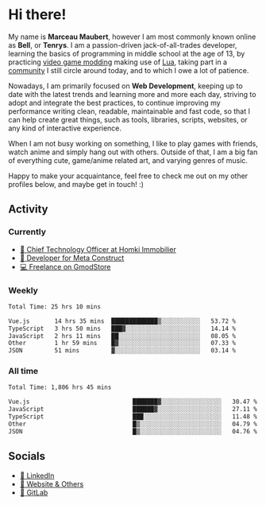 # Hi there!

My name is **Marceau Maubert**, however I am most commonly known online as **Bell**, or **Tenrys**. I am a passion-driven jack-of-all-trades developer, learning the basics of programming in middle school at the age of 13, by practicing [video game modding](https://garrysmod.com) making use of [Lua](https://lua.org), taking part in a [community](https://metastruct.net) I still circle around today, and to which I owe a lot of patience.

Nowadays, I am primarily focused on **Web Development**, keeping up to date with the latest trends and learning more and more each day, striving to adopt  and integrate the best practices, to continue improving my performance writing clean, readable, maintainable and fast code, so that I can help create great things, such as tools, libraries, scripts, websites, or any kind of interactive experience.

When I am not busy working on something, I like to play games with friends, watch anime and simply hang out with others. Outside of that, I am a big fan of everything cute, game/anime related art, and varying genres of music.

Happy to make your acquaintance, feel free to check me out on my other profiles below, and maybe get in touch! :)

## Activity

### Currently

- [🏢 Chief Technology Officer at Homki Immobilier](https://homki-immobilier.com)
- [🎈 Developer for Meta Construct](https://metastruct.net)
- [💻 Freelance on GmodStore](https://www.gmodstore.com/users/Tenrys)

### Weekly
<!--START_SECTION:wakaWeekly-->

```txt
Total Time: 25 hrs 10 mins

Vue.js       14 hrs 35 mins  █████████████▒░░░░░░░░░░░   53.72 %
TypeScript   3 hrs 50 mins   ███▓░░░░░░░░░░░░░░░░░░░░░   14.14 %
JavaScript   2 hrs 11 mins   ██░░░░░░░░░░░░░░░░░░░░░░░   08.05 %
Other        1 hr 59 mins    █▓░░░░░░░░░░░░░░░░░░░░░░░   07.33 %
JSON         51 mins         ▓░░░░░░░░░░░░░░░░░░░░░░░░   03.14 %
```

<!--END_SECTION:wakaWeekly-->

### All time
<!--START_SECTION:wakaTotal-->

```txt
Total Time: 1,806 hrs 45 mins

Vue.js                             ███████▓░░░░░░░░░░░░░░░░░   30.47 %
JavaScript                         ██████▓░░░░░░░░░░░░░░░░░░   27.11 %
TypeScript                         ███░░░░░░░░░░░░░░░░░░░░░░   11.48 %
Other                              █▒░░░░░░░░░░░░░░░░░░░░░░░   04.79 %
JSON                               █▒░░░░░░░░░░░░░░░░░░░░░░░   04.76 %
```

<!--END_SECTION:wakaTotal-->

## Socials

- [👔 LinkedIn](https://www.linkedin.com/in/marceau-maubert)
- [🔗 Website & Others](https://bell.moe)
- [🦊 GitLab](https://gitlab.com/Tenrys)
